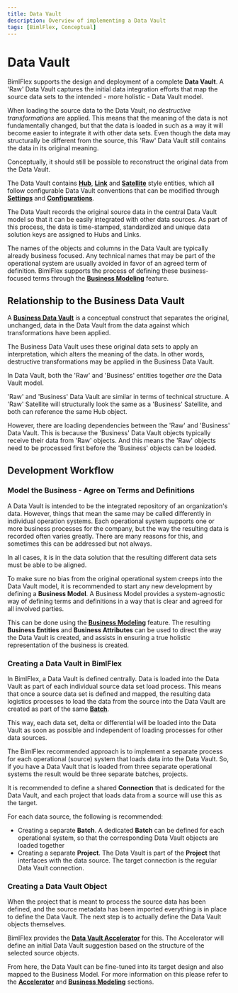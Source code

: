 ```yaml
---
title: Data Vault
description: Overview of implementing a Data Vault
tags: [BimlFlex, Conceptual]
---
```

# Data Vault

BimlFlex supports the design and deployment of a complete **Data Vault**. A 'Raw' Data Vault captures the initial data integration efforts that map the source data sets to the intended - more holistic - Data Vault model.

When loading the source data to the Data Vault, no *destructive transformations* are applied. This means that the meaning of the data is not fundamentally changed, but that the data is loaded in such as a way it will become easier to integrate it with other data sets. Even though the data may structurally be different from the source, this 'Raw' Data Vault still contains the data in its original meaning.

Conceptually, it should still be possible to reconstruct the original data from the Data Vault.

The Data Vault contains [**Hub**](bimlflex-data-vault-concept-hub), [**Link**](bimlflex-data-vault-concept-link) and [**Satellite**](bimlflex-data-vault-concept-satellite) style entities, which all follow configurable Data Vault conventions that can be modified through [**Settings**](bimlflex-setting-editor) and [**Configurations**](bimlflex-configuration-editor).

The Data Vault records the original source data in the central Data Vault model so that it can be easily integrated with other data sources. As part of this process, the data is time-stamped, standardized and unique data solution keys are assigned to Hubs and Links.

The names of the objects and columns in the Data Vault are typically already business focused. Any technical names that may be part of the operational system are usually avoided in favor of an agreed term of definition. BimlFlex supports the process of defining these business-focused terms through the [**Business Modeling**](bimlflex-business-modeling) feature.

## Relationship to the Business Data Vault

A [**Business Data Vault**](bimlflex-data-vault-business-data-vault) is a conceptual construct that separates the original, unchanged, data in the Data Vault from the data against which transformations have been applied.

The Business Data Vault uses these original data sets to apply an interpretation, which alters the meaning of the data. In other words, destructive transformations may be applied in the Business Data Vault.

In Data Vault, both the 'Raw' and 'Business' entities together _are_ the Data Vault model.

'Raw' and 'Business' Data Vault are similar in terms of technical structure. A 'Raw' Satellite will structurally look the same as a 'Business' Satellite, and both can reference the same Hub object.

However, there are loading dependencies between the 'Raw' and 'Business' Data Vault. This is because the 'Business' Data Vault objects typically receive their data from 'Raw' objects. And this means the 'Raw' objects need to be processed first before the 'Business' objects can be loaded.

## Development Workflow

### Model the Business - Agree on Terms and Definitions

A Data Vault is intended to be the integrated repository of an organization's data. However, things that mean the same may be called differently in individual operation systems. Each operational system supports one or more business processes for the company, but the way the resulting data is recorded often varies greatly. There are many reasons for this, and sometimes this can be addressed but not always.

In all cases, it is in the data solution that the resulting different data sets must be able to be aligned.

To make sure no bias from the original operational system creeps into the Data Vault model, it is recommended to start any new development by defining a **Business Model**. A Business Model provides a system-agnostic way of defining terms and definitions in a way that is clear and agreed for all involved parties.

 This can be done using the [**Business Modeling**](bimlflex-business-modeling) feature. The resulting  **Business Entities** and **Business Attributes** can be used to direct the way the Data Vault is created, and assists in ensuring a true holistic representation of the business is created.

### Creating a Data Vault in BimlFlex

In BimlFlex, a Data Vault is defined centrally. Data is loaded into the Data Vault as part of each individual source data set load process. This means that once a source data set is defined and mapped, the resulting data logistics processes to load the data from the source into the Data Vault are created as part of the same [**Batch**](bimlflex-batch-editor).

This way, each data set, delta or differential will be loaded into the Data Vault as soon as possible and independent of loading processes for other data sources.

The BimlFlex recommended approach is to implement a separate process for each operational (source) system that loads data into the Data Vault. So, if you have a Data Vault that is loaded from three separate operational systems the result would be three separate batches, projects.

It is recommended to define a shared **Connection** that is dedicated for the Data Vault, and each project that loads data from a source will use this as the target.

For each data source, the following is recommended:

* Creating a separate **Batch**. A dedicated **Batch** can be defined for each operational system, so that the corresponding Data Vault objects are loaded together
* Creating a separate **Project**. The Data Vault is part of the **Project** that interfaces with the data source. The target connection is the regular Data Vault connection.

### Creating a Data Vault Object

When the project that is meant to process the source data has been defined, and the source metadata has been imported everything is in place to define the Data Vault. The next step is to actually define the Data Vault objects themselves.

BimlFlex provides the [**Data Vault Accelerator**](bimlflex-data-vault-accelerator) for this. The Accelerator will define an initial Data Vault suggestion based on the structure of the selected source objects.

From here, the Data Vault can be fine-tuned into its target design and also mapped to the Business Model. For more information on this please refer to the [**Accelerator**](bimlflex-data-vault-accelerator) and [**Business Modeling**](bimlflex-business-modeling) sections.
